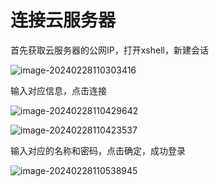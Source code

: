# 连接云服务器

首先获取云服务器的公网IP，打开xshell，新建会话

![image-20240228110303416](https://tiny-blog.oss-cn-guangzhou.aliyuncs.com/blog/202402281103518.png)

输入对应信息，点击连接

![image-20240228110429642](https://tiny-blog.oss-cn-guangzhou.aliyuncs.com/blog/202402281104665.png)

![image-20240228110423537](https://tiny-blog.oss-cn-guangzhou.aliyuncs.com/blog/202402281104563.png)

输入对应的名称和密码，点击确定，成功登录

![image-20240228110538945](https://tiny-blog.oss-cn-guangzhou.aliyuncs.com/blog/202402281105966.png)
